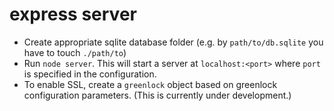 # express server

- Create appropriate sqlite database folder (e.g. by `path/to/db.sqlite` you
have to touch `./path/to`)
- Run `node server`. This will start a server at `localhost:<port>` where
`port` is specified in the configuration.
- To enable SSL, create a `greenlock` object based on greenlock configuration
parameters. (This is currently under development.)
